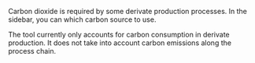 Carbon dioxide is required by some derivate production processes. In the sidebar, you can which carbon source to use.

The tool currently only accounts for carbon consumption in derivate production. It does not take into account carbon emissions along the process chain.
